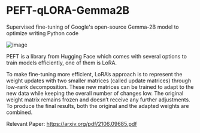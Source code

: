 # PEFT-qLORA-Gemma2B
Supervised fine-tuning of Google's open-source Gemma-2B model to optimize writing Python code

![image](https://github.com/manooshree/PEFT-qLORA-Gemma2B/assets/25752491/53cb6b96-734f-419d-9c0f-222bda95ac95)

PEFT is a library from Hugging Face which comes with several options to train models efficiently, one of them is LoRA.

To make fine-tuning more efficient, LoRA’s approach is to represent the weight updates with two smaller matrices (called update matrices) through low-rank decomposition. These new matrices can be trained to adapt to the new data while keeping the overall number of changes low. The original weight matrix remains frozen and doesn’t receive any further adjustments. To produce the final results, both the original and the adapted weights are combined.

Relevant Paper: https://arxiv.org/pdf/2106.09685.pdf
